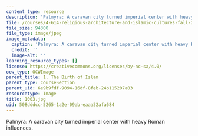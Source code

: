 ```yaml
---
content_type: resource
description: 'Palmyra: A caravan city turned imperial center with heavy Roman influences.'
file: /courses/4-614-religious-architecture-and-islamic-cultures-fall-2002/508dddcc52651a2e09abeaaa32afa684_1003.jpg
file_size: 94300
file_type: image/jpeg
image_metadata:
  caption: 'Palmyra: A caravan city turned imperial center with heavy Roman influences.'
  credit: ''
  image-alt: ''
learning_resource_types: []
license: https://creativecommons.org/licenses/by-nc-sa/4.0/
ocw_type: OCWImage
parent_title: 1. The Birth of Islam
parent_type: CourseSection
parent_uid: 6e9b9fdf-9094-16df-8feb-24b115207a03
resourcetype: Image
title: 1003.jpg
uid: 508dddcc-5265-1a2e-09ab-eaaa32afa684
---
```

Palmyra: A caravan city turned imperial center with heavy Roman influences.